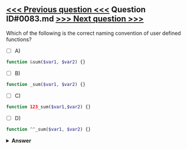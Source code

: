 [<<< Previous question <<<](0082.md)   Question ID#0083.md   [>>> Next question >>>](0084.md)
---

Which of the following is the correct naming convention of user defined functions?

- [ ] A)
```php
function &sum($var1, $var2) {}
```

- [ ] B)
```php
function _sum($var1, $var2) {}
```

- [ ] C)
```php
function 123_sum($var1,$var2) {}
```

- [ ] D)
```php
function ^^_sum($var1, $var2) {}
```


<details><summary><b>Answer</b></summary>
<p>
  Answer: <strong>A, B</strong>
</p>
</details>
